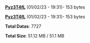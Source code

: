 [**Pyz3T4fL**](/data/Pyz3T4fL.txt) (01/02/23 - 19:31)- 153 bytes

[**Pyz3T4fL**](/data/Pyz3T4fL.txt) (01/02/23 - 19:31)- 153 bytes

**Total Datas**: 7727

**Total Size**: 51.12 MB / 51.1 MB